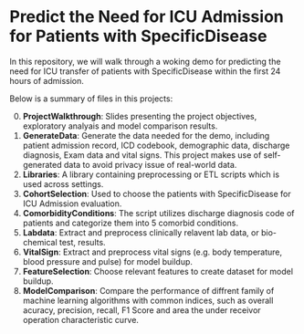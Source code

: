 # Predict the Need for ICU Admission for Patients with SpecificDisease

In this repository, we will walk through a woking demo for predicting the need for ICU transfer of patients with SpecificDisease within the first 24 hours of admission.

Below is a summary of files in this projects:

0. __**ProjectWalkthrough**__: Slides presenting the project objectives, exploratory analyais and model comparison results.
1. __**GenerateData**__: Generate the data needed for the demo, including patient admission record, ICD codebook, demographic data, discharge diagnosis, Exam data and vital signs.                          This project makes use of self-generated data to avoid privacy issue of real-world data.
2. __**Libraries**__: A library containing preprocessing or ETL scripts which is used across settings.
3. __**CohortSelection**__: Used to choose the patients with SpecificDisease for ICU Admission evaluation.
4. __**ComorbidityConditions**__: The script utilizes discharge diagnosis code of patients and categorize them into 5 comorbid conditions.
5. __**Labdata**__: Extract and preprocess clinically relavent lab data, or bio-chemical test, results.
6. __**VitalSign**__: Extract and preprocess vital signs (e.g. body temperature, blood pressure and pulse) for model buildup.
7. __**FeatureSelection**__: Choose relevant features to create dataset for model buildup.
8. __**ModelComparison**__: Compare the performance of diffrent family of machine learning algorithms with common indices, such as overall acuracy, precision, recall, F1 Score and area the under receivor operation characteristic curve.
